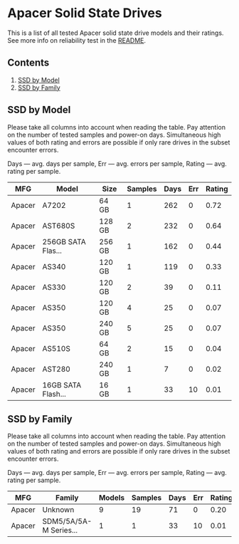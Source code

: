 Apacer Solid State Drives
=========================

This is a list of all tested Apacer solid state drive models and their ratings. See
more info on reliability test in the [README](https://github.com/linuxhw/SMART).

Contents
--------

1. [ SSD by Model  ](#ssd-by-model)
2. [ SSD by Family ](#ssd-by-family)

SSD by Model
------------

Please take all columns into account when reading the table. Pay attention on the
number of tested samples and power-on days. Simultaneous high values of both rating
and errors are possible if only rare drives in the subset encounter errors.

Days   — avg. days per sample,
Err    — avg. errors per sample,
Rating — avg. rating per sample.

| MFG       | Model              | Size   | Samples | Days  | Err   | Rating |
|-----------|--------------------|--------|---------|-------|-------|--------|
| Apacer    | A7202              | 64 GB  | 1       | 262   | 0     | 0.72   |
| Apacer    | AST680S            | 128 GB | 2       | 232   | 0     | 0.64   |
| Apacer    | 256GB SATA Flas... | 256 GB | 1       | 162   | 0     | 0.44   |
| Apacer    | AS340              | 120 GB | 1       | 119   | 0     | 0.33   |
| Apacer    | AS330              | 120 GB | 2       | 39    | 0     | 0.11   |
| Apacer    | AS350              | 120 GB | 4       | 25    | 0     | 0.07   |
| Apacer    | AS350              | 240 GB | 5       | 25    | 0     | 0.07   |
| Apacer    | AS510S             | 64 GB  | 2       | 15    | 0     | 0.04   |
| Apacer    | AST280             | 240 GB | 1       | 7     | 0     | 0.02   |
| Apacer    | 16GB SATA Flash... | 16 GB  | 1       | 33    | 10    | 0.01   |

SSD by Family
-------------

Please take all columns into account when reading the table. Pay attention on the
number of tested samples and power-on days. Simultaneous high values of both rating
and errors are possible if only rare drives in the subset encounter errors.

Days   — avg. days per sample,
Err    — avg. errors per sample,
Rating — avg. rating per sample.

| MFG       | Family                 | Models | Samples | Days  | Err   | Rating |
|-----------|------------------------|--------|---------|-------|-------|--------|
| Apacer    | Unknown                | 9      | 19      | 71    | 0     | 0.20   |
| Apacer    | SDM5/5A/5A-M Series... | 1      | 1       | 33    | 10    | 0.01   |

